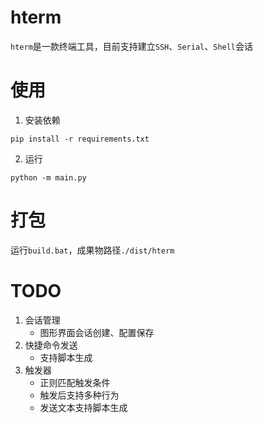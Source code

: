 # hterm
`hterm`是一款终端工具，目前支持建立`SSH`、`Serial`、`Shell`会话

# 使用
1. 安装依赖
``` shell 
pip install -r requirements.txt
```
2. 运行
``` shell
python -m main.py
```

# 打包
运行`build.bat`，成果物路径`./dist/hterm`

# TODO
1. 会话管理
    - 图形界面会话创建、配置保存
2. 快捷命令发送
    - 支持脚本生成
3. 触发器
    - 正则匹配触发条件
    - 触发后支持多种行为
    - 发送文本支持脚本生成
